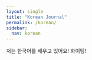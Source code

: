 ```yaml
---
layout: single
title: "Korean Journal"
permalink: /korean/
sidebar:
  nav: korean
---
```


저는 한국어를 배우고 있어요! 화이팅!
